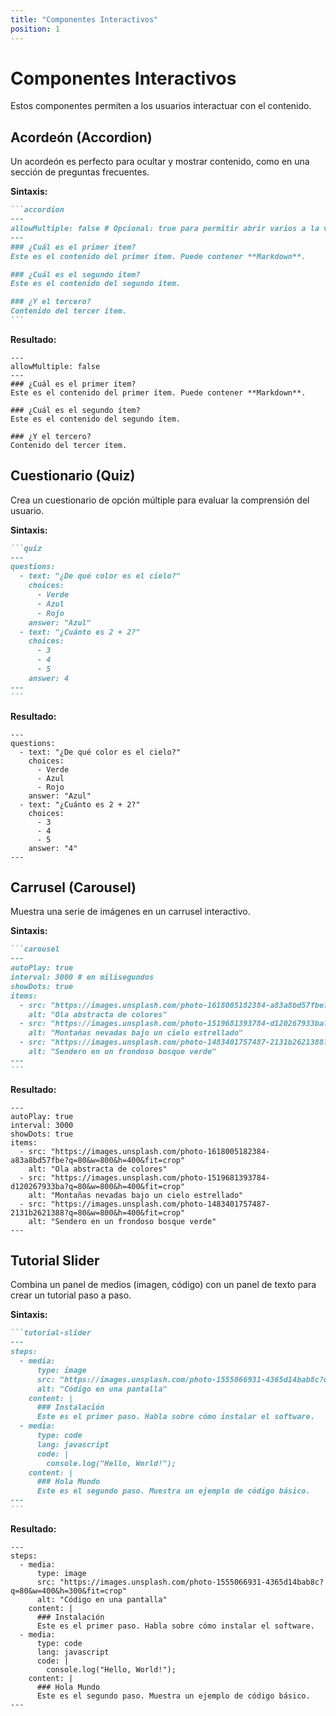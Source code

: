 ```yaml
---
title: "Componentes Interactivos"
position: 1
---
```


# Componentes Interactivos

Estos componentes permiten a los usuarios interactuar con el contenido.

## Acordeón (Accordion)

Un acordeón es perfecto para ocultar y mostrar contenido, como en una sección de preguntas frecuentes.

**Sintaxis:**

````markdown
```accordion
---
allowMultiple: false # Opcional: true para permitir abrir varios a la vez
---
### ¿Cuál es el primer ítem?
Este es el contenido del primer ítem. Puede contener **Markdown**.

### ¿Cuál es el segundo ítem?
Este es el contenido del segundo ítem.

### ¿Y el tercero?
Contenido del tercer ítem.
```
````

**Resultado:**

```accordion
---
allowMultiple: false
---
### ¿Cuál es el primer ítem?
Este es el contenido del primer ítem. Puede contener **Markdown**.

### ¿Cuál es el segundo ítem?
Este es el contenido del segundo ítem.

### ¿Y el tercero?
Contenido del tercer ítem.
```

## Cuestionario (Quiz)

Crea un cuestionario de opción múltiple para evaluar la comprensión del usuario.

**Sintaxis:**

````markdown
```quiz
---
questions:
  - text: "¿De qué color es el cielo?"
    choices:
      - Verde
      - Azul
      - Rojo
    answer: "Azul"
  - text: "¿Cuánto es 2 + 2?"
    choices:
      - 3
      - 4
      - 5
    answer: 4
---
```
````

**Resultado:**

```quiz
---
questions:
  - text: "¿De qué color es el cielo?"
    choices:
      - Verde
      - Azul
      - Rojo
    answer: "Azul"
  - text: "¿Cuánto es 2 + 2?"
    choices:
      - 3
      - 4
      - 5
    answer: "4"
---
```

## Carrusel (Carousel)

Muestra una serie de imágenes en un carrusel interactivo.

**Sintaxis:**

````markdown
```carousel
---
autoPlay: true
interval: 3000 # en milisegundos
showDots: true
items:
  - src: "https://images.unsplash.com/photo-1618005182384-a83a8bd57fbe?q=80&w=800&h=400&fit=crop"
    alt: "Ola abstracta de colores"
  - src: "https://images.unsplash.com/photo-1519681393784-d120267933ba?q=80&w=800&h=400&fit=crop"
    alt: "Montañas nevadas bajo un cielo estrellado"
  - src: "https://images.unsplash.com/photo-1483401757487-2131b2621388?q=80&w=800&h=400&fit=crop"
    alt: "Sendero en un frondoso bosque verde"
---
```
````

**Resultado:**

```carousel
---
autoPlay: true
interval: 3000
showDots: true
items:
  - src: "https://images.unsplash.com/photo-1618005182384-a83a8bd57fbe?q=80&w=800&h=400&fit=crop"
    alt: "Ola abstracta de colores"
  - src: "https://images.unsplash.com/photo-1519681393784-d120267933ba?q=80&w=800&h=400&fit=crop"
    alt: "Montañas nevadas bajo un cielo estrellado"
  - src: "https://images.unsplash.com/photo-1483401757487-2131b2621388?q=80&w=800&h=400&fit=crop"
    alt: "Sendero en un frondoso bosque verde"
---
```

## Tutorial Slider

Combina un panel de medios (imagen, código) con un panel de texto para crear un tutorial paso a paso.

**Sintaxis:**
````markdown
```tutorial-slider
---
steps:
  - media:
      type: image
      src: "https://images.unsplash.com/photo-1555066931-4365d14bab8c?q=80&w=400&h=300&fit=crop"
      alt: "Código en una pantalla"
    content: |
      ### Instalación
      Este es el primer paso. Habla sobre cómo instalar el software.
  - media:
      type: code
      lang: javascript
      code: |
        console.log("Hello, World!");
    content: |
      ### Hola Mundo
      Este es el segundo paso. Muestra un ejemplo de código básico.
---
```
````
**Resultado:**
```tutorial-slider
---
steps:
  - media:
      type: image
      src: "https://images.unsplash.com/photo-1555066931-4365d14bab8c?q=80&w=400&h=300&fit=crop"
      alt: "Código en una pantalla"
    content: |
      ### Instalación
      Este es el primer paso. Habla sobre cómo instalar el software.
  - media:
      type: code
      lang: javascript
      code: |
        console.log("Hello, World!");
    content: |
      ### Hola Mundo
      Este es el segundo paso. Muestra un ejemplo de código básico.
---
```